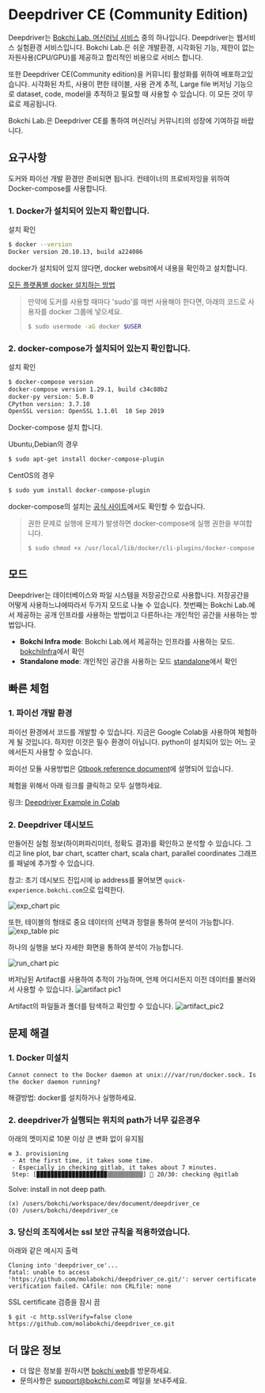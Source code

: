# Deepdriver CE (Community Edition)
Deepdriver는 [Bokchi Lab. 머신러닝 서비스](https://bokchi.com) 중의 하나입니다. Deepdriver는 웹서비스 실험환경 서비스입니다. Bokchi Lab.은 쉬운 개발환경, 시각화된 기능, 제한이 없는 자원사용(CPU/GPU)를 제공하고 합리적인 비용으로 서비스 합니다. 

또한 Deepdriver CE(Community edition)을 커뮤니티 활성화를 위하여 배포하고있습니다. 시각화된 차트, 사용이 편한 테이블, 사용 관게 추적, Large file 버저닝 기능으로 dataset, code, model을 추적하고 필요할 때 사용할 수 있습니다. 이 모든 것이 무료로 제공됩니다.

Bokchi Lab.은 Deepdriver CE를 통하여 머신러닝 커뮤니티의 성장에 기여하길 바랍니다.   



## 요구사항

도커와 파이선 개발 환경만 준비되면 됩니다. 컨테이너의 프로비저잉을 위하여 Docker-compose를 사용합니다. 

### 1. Docker가 설치되어 있는지 확인합니다. 


설치 확인
```bash
$ docker --version
Docker version 20.10.13, build a224086

```

docker가 설치되어 있지 않다면, docker websit에서 내용을 확인하고 설치합니다. 

[모든 플랫폼별 docker 설치하는 방법](https://docs.docker.com/engine/install/#server)

> 만약에 도커를 사용할 때마다 'sudo'를 매번 사용해야 한다면, 아래의 코드로 사용자를 docker 그룹에 넣으세요. 
>
> ```bash
> $ sudo usermode -aG docker $USER
> ```

### 2. docker-compose가 설치되어 있는지 확인합니다. 

설치 확인
```bash
$ docker-compose version
docker-compose version 1.29.1, build c34c88b2
docker-py version: 5.0.0
CPython version: 3.7.10
OpenSSL version: OpenSSL 1.1.0l  10 Sep 2019

```

Docker-compose 설치 합니다. 

Ubuntu,Debian의 경우

```bash 
$ sudo apt-get install docker-compose-plugin

```

CentOS의 경우

```bash
$ sudo yum install docker-compose-plugin

```

docker-compose의 설치는 [공식 사이트](https://docs.docker.com/compose/install/)에서도 확인할 수 있습니다. 

> 권한 문제로 실행에 문제가 발생하면 docker-compose에 실행 권한을 부여합니다. 
>
> ```
> $ sudo chmod +x /usr/local/lib/docker/cli-plugins/docker-compose
> ```
>
> 



## 모드

Deepdriver는 데이터베이스와 파일 시스템을 저장공간으로 사용합니다. 저장공간을 어떻게 사용하느냐에따라서 두가지 모드로 나눌 수 있습니다. 첫번째는 Bokchi Lab.에서 제공하는 공개 인프라를 사용하는 방법이고 다른하나는 개인적인 공간을 사용하는 방법입니다. 

- **Bokchi Infra mode**: Bokchi Lab.에서 제공하는 인프라를 사용하는 모드. [bokchiInfra](./bokchiInfra)에서 확인
- **Standalone mode**: 개인적인 공간을 사용하는 모드 [standalone](./standalone)에서 확인





## 빠른 체험

### 1. 파이선 개발 환경

파이선 환경에서 코드를 개발할 수 있습니다. 지금은 Google Colab을 사용하여 체험하게 될 것입니다. 하지만 이것은 필수 환경이 아닙니다. python이 설치되어 있는 어느 곳에서든지 사용할 수 있습니다. 

파이선 모듈 사용방법은 [Gtbook reference document](https://bokchi.gitbook.io/deepdriver-ce/)에 설명되어 있습니다. 

체험을 위해서 아래 링크를 클릭하고 모두 실행하세요. 

링크: [Deepdriver Example in Colab](https://colab.research.google.com/github/molabokchi/bokchi_open_lab/blob/main/deepdriver.ipynb)



### 2. Deepdriver 데시보드 

만들어진 실험 정보(하이퍼파리미터, 정확도 결과)를 확인하고 분석할 수 있습니다. 그리고 line plot, bar chart, scatter chart, scala chart, parallel coordinates 그래프를 패널에 추가할 수 있습니다. 

참고: 초기 데시보드 진입시에 ip address를 물어보면 `quick-experience.bokchi.com`으로 입력한다.

![exp_chart pic](https://github.com/molabokchi/deepdriver_ce/blob/3b6e9346f1b1bab8ddc07ebe839b8d1c6b28e306/etc/pic/exper_charts1.png)

또한, 테이블의 형태로 중요 데이터의 선택과 정렬을 통하여 분석이 가능합니다.
![exp_table pic](https://github.com/molabokchi/deepdriver_ce/blob/3b6e9346f1b1bab8ddc07ebe839b8d1c6b28e306/etc/pic/exper_table.png)

하나의 실행을 보다 자세한 화면을 통하여 분석이 가능합니다. 

![run_chart pic](https://github.com/molabokchi/deepdriver_ce/blob/3b6e9346f1b1bab8ddc07ebe839b8d1c6b28e306/etc/pic/run_charts1.png)

버저닝된 Artifact를 사용하여 추적이 가능하며, 언제 어디서든지 이전 데이터를 불러와서 사용할 수 있습니다. 
 ![artifact pic1](https://github.com/molabokchi/deepdriver_ce/blob/dfec4fd702048cc2d0006b00c1f4ad5c1efa2b59/etc/pic/dash_artifact_1.png)

Artifact의 파일들과 폴더를 탐색하고 확인할 수 있습니다.
 ![artifact_pic2](https://github.com/molabokchi/deepdriver_ce/blob/dfec4fd702048cc2d0006b00c1f4ad5c1efa2b59/etc/pic/dash_artifact_2.png)


## 문제 해결

### 1. Docker 미설치

```
Cannot connect to the Docker daemon at unix:///var/run/docker.sock. Is the docker daemon running?
```

해결방법: docker를 설치하거나 실행하세요.

### 2. deepdriver가 실행되는 위치의 path가 너무 깊은경우
아래의 멧미지로 10분 이상 큰 변화 없이 유지됨
```
❇ 3. provisioning
 - At the first time, it takes some time.
 - Especially in checking gitlab, it takes about 7 minutes.
 Step: [▉▉▉▉▉▉▉▉▉▉▉▉▉▉▉▉▉▉▉▉▒▒▒▒▒▒▒▒▒▒] 🙋 20/30: checking @gitlab

```
Solve: install in not deep path.
```
(x) /users/bokchi/workspace/dev/document/deepdriver_ce
(O) /users/bokchi/deepdriver_ce

```

### 3. 당신의 조직에서는 ssl 보안 규칙을 적용하였습니다.
아래와 같은 메시지 출력
```
Cloning into 'deepdriver_ce'...
fatal: unable to access 'https://github.com/molabokchi/deepdriver_ce.git/': server certificate verification failed. CAfile: non CRLfile: none

```

SSL certificate 검증을 잠시 끔
```
$ git -c http.sslVerify=false clone https://github.com/molabokchi/deepdriver_ce.git

```

## 더 많은 정보

- 더 많은 정보를 원하시면 [bokchi web](https://bokchi.com)를 방문하세요.
- 문의사항은 <support@bokchi.com>로 메일을 보내주세요. 



